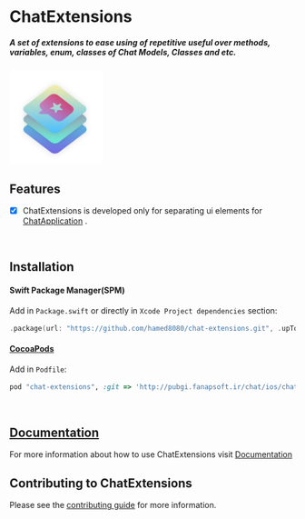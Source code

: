 # ChatExtensions

<h5>A set of extensions to ease using of repetitive useful over methods, variables, enum, classes of Chat Models, Classes and etc.</h5>

<img src="https://github.com/hamed8080/chat-extensions/raw/main/images/icon.png"  width="164" height="164">

## Features

- [x] ChatExtensions is developed only for separating ui elements for [ChatApplication](https://github.com/hamed8080/chat-application) .
<br/>

## Installation

#### Swift Package Manager(SPM) 

Add in `Package.swift` or directly in `Xcode Project dependencies` section:

```swift
.package(url: "https://github.com/hamed8080/chat-extensions.git", .upToNextMinor(from: "1.0.0")),
```

#### [CocoaPods](https://cocoapods.org) 

Add in `Podfile`:

```ruby
pod "chat-extensions", :git => 'http://pubgi.fanapsoft.ir/chat/ios/chat-extensions.git', :tag => '1.0.0'
```
<br/>

## [Documentation](https://hamed8080.github.io/chat-extensions/documentation/chatextensions/)
For more information about how to use ChatExtensions visit [Documentation](https://hamed8080.github.io/chat-extensions/documentation/chatextensions/) 
<br/>

## Contributing to ChatExtensions
Please see the [contributing guide](/CONTRIBUTING.md) for more information.

<!-- Copyright (c) 2021-2022 Apple Inc and the Swift Project authors. All Rights Reserved. -->
